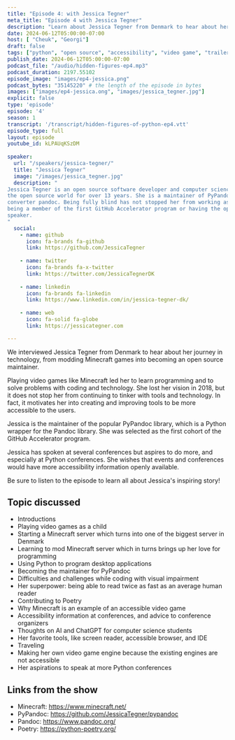 ```yaml
---
title: "Episode 4: with Jessica Tegner"
meta_title: "Episode 4 with Jessica Tegner"
description: "Learn about Jessica Tegner from Denmark to hear about her journey in technology, from modding Minecraft games into becoming an open source maintainer."
date: 2024-06-12T05:00:00-07:00
host: [ "Cheuk", "Georgi"]
draft: false
tags: ["python", "open source", "accessibility", "video game", "trailer"]
publish_date: 2024-06-12T05:00:00-07:00
podcast_file: "/audio/hidden-figures-ep4.mp3"
podcast_duration: 2197.55102
episode_image: "images/ep4-jessica.png"
podcast_bytes: "35145220" # the length of the episode in bytes
images: ["images/ep4-jessica.ong", "images/jessica_tegner.jpg"]
explicit: false 
type: 'episode'
episode: '4'
season: 1
transcript: '/transcript/hidden-figures-of-python-ep4.vtt'
episode_type: full
layout: episode
youtube_id: kLPAUqKSzDM
  
speaker:
  url: "/speakers/jessica-tegner/"
  title: "Jessica Tegner"
  image: "/images/jessica_tegner.jpg"
  description: "
Jessica Tegner is an open source software developer and computer science student from Denmark who has been a part of 
the open source world for over 13 years. She is a maintainer of PyPandoc, a thin wrapper for the universal document
converter pandoc. Being fully blind has not stopped her from working as a software engineer intern at Uber,
being a member of the first GitHub Accelerator program or having the opportunity of being a world-conference public
speaker.
"
  social:
    - name: github
      icon: fa-brands fa-github
      link: https://github.com/JessicaTegner
  
    - name: twitter
      icon: fa-brands fa-x-twitter
      link: https://twitter.com/JessicaTegnerDK
  
    - name: linkedin
      icon: fa-brands fa-linkedin
      link: https://www.linkedin.com/in/jessica-tegner-dk/
    
    - name: web
      icon: fa-solid fa-globe
      link: https://jessicategner.com

---
```


We interviewed Jessica Tegner from Denmark to hear about her journey in technology,
from modding Minecraft games into becoming an open
source maintainer.

Playing video games like Minecraft led her to learn programming and to solve problems with coding and technology.
She lost her vision in 2018, but it does not stop her from continuing to tinker with tools and technology. In
fact, it motivates her into creating and improving tools to be more accessible to the users.

Jessica is the maintainer of the popular PyPandoc library, which is a Python wrapper for the Pandoc library.
She was selected as the first cohort of the GitHub Accelerator program.

Jessica has spoken at several conferences but aspires to do more, and especially at Python conferences.
She wishes that events and conferences would have more accessibility information openly available.

Be sure to listen to the episode to learn all about Jessica's inspiring story!

## Topic discussed

- Introductions
- Playing video games as a child
- Starting a Minecraft server which turns into one of the biggest server in Denmark
- Learning to mod Minecraft server which in turns brings up her love for programming
- Using Python to program desktop applications
- Becoming the maintainer for PyPandoc
- Difficulties and challenges while coding with visual impairment
- Her superpower: being able to read twice as fast as an average human reader
- Contributing to Poetry
- Why Minecraft is an example of an accessible video game
- Accessibility information at conferences, and advice to conference organizers
- Thoughts on AI and ChatGPT for computer science students
- Her favorite tools, like screen reader, accessible browser, and IDE
- Traveling
- Making her own video game engine because the existing engines are not accessible
- Her aspirations to speak at more Python conferences

## Links from the show

- Minecraft: https://www.minecraft.net/
- PyPandoc: https://github.com/JessicaTegner/pypandoc
- Pandoc: https://www.pandoc.org/
- Poetry: https://python-poetry.org/

